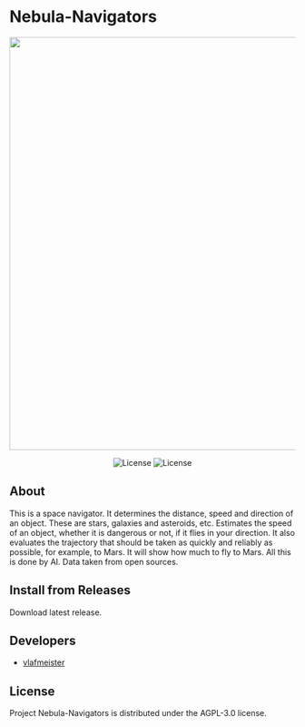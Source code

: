# Nebula-Navigators

<p align="center">
      <img src="https://i.pinimg.com/564x/20/9e/cf/209ecfddf48b906b19f97f4ee35f32ad.jpg" Project Logo Url" width="726">
</p>

<p align="center">
   <img src="https://img.shields.io/badge/Virsion-v1.0(AGPL--3.0)-blue" alt="License">
   <img src="https://img.shields.io/badge/license-AGPL--3.0-green" alt="License">
</p>

## About

This is a space navigator. It determines the distance, speed and direction of an object. These are stars, galaxies and asteroids, etc. Estimates the speed of an object, whether it is dangerous or not, if it flies in your direction. It also evaluates the trajectory that should be taken as quickly and reliably as possible, for example, to Mars. It will show how much to fly to Mars. All this is done by AI. Data taken from open sources.

                                                                               
                                                                               
## Install from Releases

Download latest release.
                                                                              

## Developers

- [vlafmeister](https://github.com/vlafmeister)

## License

Project Nebula-Navigators is distributed under the AGPL-3.0 license.
